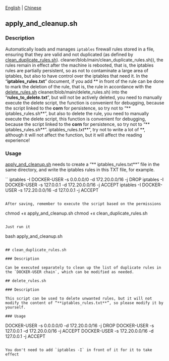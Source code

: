 [English](README.md) | [Chinese](README.zh.md)

## apply_and_cleanup.sh 

### Description

Automatically loads and manages `iptables` firewall rules stored in a file, ensuring that they are valid and not duplicated (as defined by [clean_duplicate_rules.sh](https://github.com/Catchabox/iptables-rule-reboot-)). cleaner/blob/main/clean_duplicate_rules.sh)), the rules remain in effect after the machine is rebooted, that is, the iptables rules are partially persistent, so as not to contaminate a large area of iptables, but also to have control over the iptables that need it. In the “**iptables_rules.txt**” document, if you add \*\* in front of the rule can be done to mark the deletion of the rule, that is, the rule in accordance with the [delete_rules.sh](https://github.com/Catchabox/iptables-rule-reboot-) cleaner/blob/main/delete_rules.sh) into the “**rules_to_delete.txt**”, but will not be actively deleted, you need to manually execute the delete script, the function is convenient for debugging, because the script linked to the **corn** for persistence, so try not to “** iptables_rules.sh**”, but also to delete the rule, you need to manually execute the delete script, this function is convenient for debugging, because the script linked to the **corn** for persistence, so try not to “** iptables_rules.sh**”. iptables_rules.txt**”, try not to write a lot of \*\*, although it will not affect the function, but it will affect the reading experience!

### Usage

[apply_and_cleanup.sh](https://github.com/Catchabox/iptables-rule-reboot-cleaner/blob/main/apply_and_cleanup.sh) needs to create a “** iptables_rules.txt**” file in the same directory, and write the iptables rules in this TXT file, for example.

``
iptables -I DOCKER-USER -s 0.0.0.0/0 -d 172.20.0.0/16 -j DROP
iptables -I DOCKER-USER -s 127.0.0.1 -d 172.20.0.0/16 -j ACCEPT
iptables -I DOCKER-USER -s 172.20.0.0/16 -d 127.0.0.1 -j ACCEPT
```

After saving, remember to execute the script based on the permissions

``````
chmod +x apply_and_cleanup.sh
chmod +x clean_duplicate_rules.sh
``````

Just run it

``````
bash apply_and_cleanup.sh
``````

## clean_duplicate_rules.sh

### Description

Can be executed separately to clean up the list of duplicate rules in the `DOCKER-USER chain`, which can be modified as needed.

## delete_rules.sh

### Description

This script can be used to delete unwanted rules, but it will not modify the content of “**iptables_rules.txt**”, so please modify it by yourself.

### Usage

``````
DOCKER-USER -s 0.0.0.0/0 -d 172.20.0.0/16 -j DROP
DOCKER-USER -s 127.0.0.1 -d 172.20.0.0/16 -j ACCEPT
DOCKER-USER -s 172.20.0.0/16 -d 127.0.0.1 -j ACCEPT
``````

You don't need to add `iptables -I` in front of it for it to take effect
